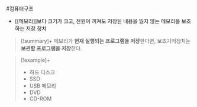 #컴퓨터구조

+ [[메모리]]보다 크기가 크고, 전원이 꺼져도 저장된 내용을 잃지 않는 메모리를 보조하는 저장 장치

> [!summary]+ 
> 메모리가 **현재 실행되는 프로그램을 저장**한다면, 보조기억장치는 **보관할 프로그램을 저장**한다.

> [!example]+ 
> + 하드 디스크
> + SSD
> + USB 메모리
> + DVD
> + CD-ROM
